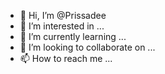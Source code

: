 - 👋 Hi, I’m @Prissadee 
- 👀 I’m interested in ...
- 🌱 I’m currently learning ...
- 💞️ I’m looking to collaborate on ...
- 📫 How to reach me ...

<!---
Prissadee Soontarapote is a ✨ special ✨ repository because its `README.md` (this file) appears on your GitHub profile.
You can click the Preview link to take a look at your changes.
--->
